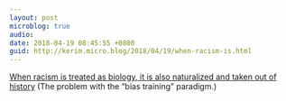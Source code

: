 ```yaml
---
layout: post
microblog: true
audio: 
date: 2018-04-19 08:45:55 +0800
guid: http://kerim.micro.blog/2018/04/19/when-racism-is.html
---
```

[When racism is treated as biology, it is also naturalized and taken out of history](https://www.centerforhealthjournalism.org/2018/04/03/treating-racism-biology-problem-totally-ignores-real-forces-perpetuating-it) (The problem with the “bias training” paradigm.)
